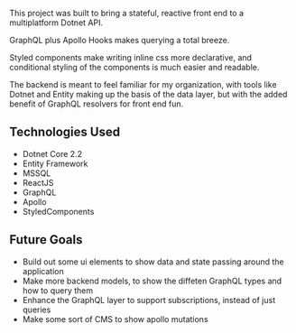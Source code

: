 This project was built to bring a stateful, reactive front end to a multiplatform Dotnet API.

GraphQL plus Apollo Hooks makes querying a total breeze.

Styled components make writing inline css more declarative, and conditional styling of the components is much easier and readable.

The backend is meant to feel familiar for my organization, with tools like Dotnet and Entity making up the basis of the data layer, but with the added benefit of GraphQL resolvers for front end fun.

## Technologies Used

* Dotnet Core 2.2
* Entity Framework
* MSSQL
* ReactJS
* GraphQL
* Apollo
* StyledComponents

## Future Goals

* Build out some ui elements to show data and state passing around the application
* Make more backend models, to show the diffeten GraphQL types and how to query them
* Enhance the GraphQL layer to support subscriptions, instead of just queries
* Make some sort of CMS to show apollo mutations